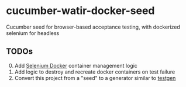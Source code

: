 # cucumber-watir-docker-seed
Cucumber seed for browser-based acceptance testing, with dockerized selenium for headless

## TODOs
0. Add [Selenium Docker](https://github.com/SeleniumHQ/docker-selenium) container management logic
0. Add logic to destroy and recreate docker containers on test failure
0. Convert this project from a "seed" to a generator similar to [testgen](https://github.com/cheezy/testgen)
